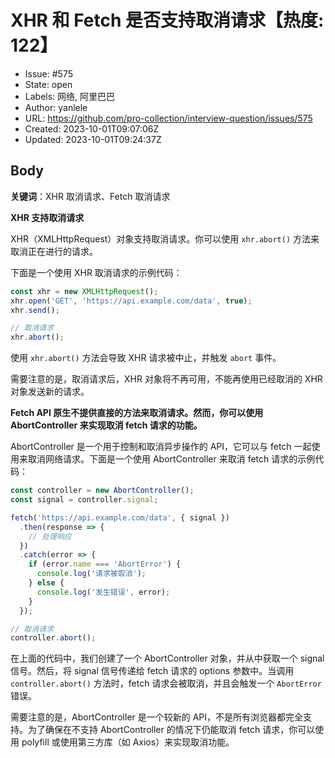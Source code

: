 # XHR 和 Fetch 是否支持取消请求【热度: 122】

- Issue: #575
- State: open
- Labels: 网络, 阿里巴巴
- Author: yanlele
- URL: https://github.com/pro-collection/interview-question/issues/575
- Created: 2023-10-01T09:07:06Z
- Updated: 2023-10-01T09:24:37Z

## Body

**关键词**：XHR 取消请求、Fetch 取消请求

**XHR 支持取消请求**

XHR（XMLHttpRequest）对象支持取消请求。你可以使用 `xhr.abort()` 方法来取消正在进行的请求。

下面是一个使用 XHR 取消请求的示例代码：

```javascript
const xhr = new XMLHttpRequest();
xhr.open('GET', 'https://api.example.com/data', true);
xhr.send();

// 取消请求
xhr.abort();
```

使用 `xhr.abort()` 方法会导致 XHR 请求被中止，并触发 `abort` 事件。

需要注意的是，取消请求后，XHR 对象将不再可用，不能再使用已经取消的 XHR 对象发送新的请求。


**Fetch API 原生不提供直接的方法来取消请求。然而，你可以使用 AbortController 来实现取消 fetch 请求的功能。**

AbortController 是一个用于控制和取消异步操作的 API，它可以与 fetch 一起使用来取消网络请求。下面是一个使用 AbortController 来取消 fetch 请求的示例代码：

```javascript
const controller = new AbortController();
const signal = controller.signal;

fetch('https://api.example.com/data', { signal })
  .then(response => {
    // 处理响应
  })
  .catch(error => {
    if (error.name === 'AbortError') {
      console.log('请求被取消');
    } else {
      console.log('发生错误', error);
    }
  });

// 取消请求
controller.abort();
```

在上面的代码中，我们创建了一个 AbortController 对象，并从中获取一个 signal 信号。然后，将 signal 信号传递给 fetch 请求的 options 参数中。当调用 `controller.abort()` 方法时，fetch 请求会被取消，并且会触发一个 `AbortError` 错误。

需要注意的是，AbortController 是一个较新的 API，不是所有浏览器都完全支持。为了确保在不支持 AbortController 的情况下仍能取消 fetch 请求，你可以使用 polyfill 或使用第三方库（如 Axios）来实现取消功能。


